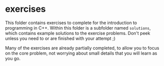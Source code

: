 # exercises
This folder contains exercises to complete for the introduction to programming
in C++. Within this folder is a subfolder named `solutions`, which contains
example solutions to the exercise problems. Don't peek unless you need to or are
finished with your attempt ;) 

Many of the exercises are already partially completed, to allow you to focus on
the core problem, not worrying about small details that you will learn as you
go.

